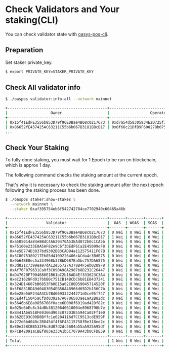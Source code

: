# Check Validators and Your staking(CLI)
You can check validator state with [oasys-pos-cli](/docs/hub-validator/operate-validator/1-3-join-validator-cli).

## Preparation
Set staker private_key.
```bash
$ export PRIVATE_KEY=STAKER_PRIVATE_KEY
```

## Check All validator info
```bash
$ ./oaspos validator:info-all --network mainnet
```

```bash
+--------------------------------------------+--------------------------------------------+-----------------+--------+--------+
|                   Owner                    |                  Operator                  |   Total Stake   | Status | Jailed |
+--------------------------------------------+--------------------------------------------+-----------------+--------+--------+
| 0x15f41EdFE3556b853D79f96EDBae4B68c0217673 | 0xd7a54d58305934E2D725f3573b4419E905Fbdfe5 | 0 Wei           | active | no     |
| 0x86652fE437425AC63211C55b6b067B3181BBcB17 | 0x0f66c21DfB9F600278b07571dB4b5d39789A5592 | 101,280,673 OAS | active | no     |
...
```

## Check Your Staking
To fully done staking, you must wait for 1 Epoch to be run on blockchain, which is approx 1 day.

The following command checks the staking amount at the current epoch.

That's why it is necessary to check the staking amount after the next epoch following the staking process has been done.


```bash
$ ./oaspos staker:show-stakes \
  --network mainnet \
  --staker 0xaf395754eb6f542742784ce7702940c60465a46b
```

```bash
+--------------------------------------------+-------+-------+-------+
|                 Validator                  |  OAS  | WOAS  | SOAS  |
+--------------------------------------------+-------+-------+-------+
| 0x15f41EdFE3556b853D79f96EDBae4B68c0217673 | 0 Wei | 0 Wei | 0 Wei |
| 0x86652fE437425AC63211C55b6b067B3181BBcB17 | 1 Wei | 0 Wei | 0 Wei |
| 0xa505014a84e8BdC4A620470A53EAd872b0c1CA5b | 0 Wei | 0 Wei | 0 Wei |
| 0xF5100e233E0A5AF82e9C6f3DEdF6Ca2E45099eF8 | 0 Wei | 0 Wei | 0 Wei |
| 0x4e5E774D3837bd9302B83CAD94a112575411F07B | 0 Wei | 0 Wei | 0 Wei |
| 0x3C8075380217Eb85d4109226406cACda4c3BdB75 | 0 Wei | 0 Wei | 0 Wei |
| 0x9b64BE0ec5a334968b37BbD687EaDbc757DA6875 | 0 Wei | 0 Wei | 0 Wei |
| 0x3d821c7399ea97dA12e55727A378B4F5eb0289F8 | 0 Wei | 0 Wei | 0 Wei |
| 0xAf76F079631Ca0f3C090A98A2987b8D232C26447 | 0 Wei | 0 Wei | 0 Wei |
| 0xD47620F7904686E1B61bC2b16AD4Ef333623C3A4 | 0 Wei | 0 Wei | 0 Wei |
| 0xeC21628Fd017bbB0c751CB14BCbC6b81EB437241 | 0 Wei | 0 Wei | 0 Wei |
| 0x324D14607bB6853Fb0E15a02C80D59045714520F | 0 Wei | 0 Wei | 0 Wei |
| 0x5F6831BDA9d0483054EB50A48966d65D2b156C7b | 0 Wei | 0 Wei | 0 Wei |
| 0x6e28e5AF24dA4Cb7Bd669332244271eDce95f747 | 0 Wei | 0 Wei | 0 Wei |
| 0x5Ed4f15045aCfDd0392a7A0706503ae1aA2B82dc | 0 Wei | 0 Wei | 0 Wei |
| 0x5646b6E8a0856766f0ace6D008f6919ad42Df82c | 0 Wei | 0 Wei | 0 Wei |
| 0x025e6bEc8c34dBb38120840610004e8968790b7e | 0 Wei | 0 Wei | 0 Wei |
| 0xB441A6A51BF69366d903c072D3B5594Ca02Ff1e0 | 0 Wei | 0 Wei | 0 Wei |
| 0x362EE93C00D8Bffc1e0284116d7CC9513cdE959F | 0 Wei | 0 Wei | 0 Wei |
| 0x272d6bd040c2B8454f4f6F43115758fBe318ee2c | 0 Wei | 0 Wei | 0 Wei |
| 0x80e358CBB533F6c8d07d2dc5604a55aA925A95df | 0 Wei | 0 Wei | 0 Wei |
| 0xFCB42091aCBEf803e333A1b5C7079A43b0CFDE59 | 0 Wei | 0 Wei | 0 Wei |
+--------------------------------------------+-------+-------+-------+
| Total                                      | 1 Wei | 0 Wei | 0 Wei |
+--------------------------------------------+-------+-------+-------+
```
